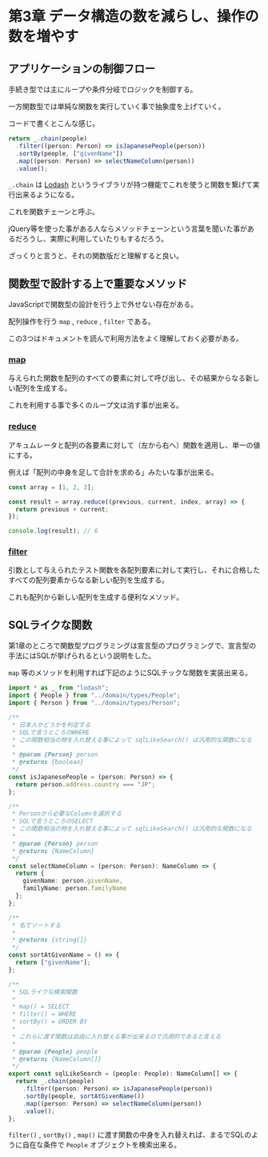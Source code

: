 # 第3章 データ構造の数を減らし、操作の数を増やす

## アプリケーションの制御フロー

手続き型では主にループや条件分岐でロジックを制御する。

一方関数型では単純な関数を実行していく事で抽象度を上げていく。

コードで書くとこんな感じ。

```typescript
return _.chain(people)
  .filter((person: Person) => isJapanesePeople(person))
  .sortBy(people, ["givenName"])
  .map((person: Person) => selectNameColumn(person))
  .value();
```

`_.chain` は [Lodash](https://lodash.com/docs/4.17.10) というライブラリが持つ機能でこれを使うと関数を繋げて実行出来るようになる。

これを関数チェーンと呼ぶ。

jQuery等を使った事がある人ならメソッドチェーンという言葉を聞いた事があるだろうし、実際に利用していたりもするだろう。

ざっくりと言うと、それの関数版だと理解すると良い。

## 関数型で設計する上で重要なメソッド

JavaScriptで関数型の設計を行う上で外せない存在がある。

配列操作を行う `map` , `reduce` , `filter` である。

この3つはドキュメントを読んで利用方法をよく理解しておく必要がある。

### [map](https://developer.mozilla.org/ja/docs/Web/JavaScript/Reference/Global_Objects/Array/map)

与えられた関数を配列のすべての要素に対して呼び出し、その結果からなる新しい配列を生成する。

これを利用する事で多くのループ文は消す事が出来る。

### [reduce](https://developer.mozilla.org/ja/docs/Web/JavaScript/Reference/Global_Objects/Array/reduce)

アキュムレータと配列の各要素に対して（左から右へ）関数を適用し、単一の値にする。

例えば「配列の中身を足して合計を求める」みたいな事が出来る。

```typescript
const array = [1, 2, 3];

const result = array.reduce((previous, current, index, array) => {
  return previous + current;
});

console.log(result); // 6
```

### [filter](https://developer.mozilla.org/ja/docs/Web/JavaScript/Reference/Global_Objects/Array/filter)

引数として与えられたテスト関数を各配列要素に対して実行し、それに合格したすべての配列要素からなる新しい配列を生成する。

これも配列から新しい配列を生成する便利なメソッド。

## SQLライクな関数

第1章のところで関数型プログラミングは宣言型のプログラミングで、宣言型の手法にはSQLが挙げられるという説明をした。

`map` 等のメソッドを利用すれば下記のようにSQLチックな関数を実装出来る。

```typescript
import * as _ from "lodash";
import { People } from "../domain/types/People";
import { Person } from "../domain/types/Person";

/**
 * 日本人かどうかを判定する
 * SQLで言うところのWHERE
 * この関数相当の物を入れ替える事によって sqlLikeSearch() は汎用的な関数になる
 *
 * @param {Person} person
 * @returns {boolean}
 */
const isJapanesePeople = (person: Person) => {
  return person.address.country === "JP";
};

/**
 * Personから必要なColumnを選択する
 * SQLで言うところのSELECT
 * この関数相当の物を入れ替える事によって sqlLikeSearch() は汎用的な関数になる
 *
 * @param {Person} person
 * @returns {NameColumn}
 */
const selectNameColumn = (person: Person): NameColumn => {
  return {
    givenName: person.givenName,
    familyName: person.familyName
  };
};

/**
 * 名でソートする
 *
 * @returns {string[]}
 */
const sortAtGivenName = () => {
  return ["givenName"];
};

/**
 * SQLライクな検索関数
 *
 * map() = SELECT
 * filter() = WHERE
 * sortBy() = ORDER BY
 *
 * これらに渡す関数は自由に入れ替える事が出来るので汎用的であると言える
 *
 * @param {People} people
 * @returns {NameColumn[]}
 */
export const sqlLikeSearch = (people: People): NameColumn[] => {
  return _.chain(people)
    .filter((person: Person) => isJapanesePeople(person))
    .sortBy(people, sortAtGivenName())
    .map((person: Person) => selectNameColumn(person))
    .value();
};
```

`filter()` , `sortBy()` , `map()` に渡す関数の中身を入れ替えれば、まるでSQLのように自在な条件で `People` オブジェクトを検索出来る。
